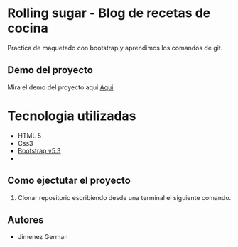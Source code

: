 # Rolling sugar - Blog  de recetas de cocina

Practica de maquetado con bootstrap y aprendimos los comandos de git.

## Demo del proyecto 

Mira el demo del proyecto aqui [Aqui](https://rollingsugarcomision13.netlify.app/)

# Tecnologia utilizadas
- HTML 5
- Css3
- [Bootstrap v5.3](https://getbootstrap.com/)
- 

## Como ejectutar el proyecto 

1. Clonar repositorio escribiendo desde una terminal el siguiente comando.



## Autores
- Jimenez German
